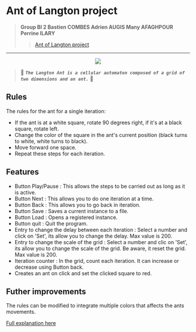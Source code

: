 # **Ant of Langton project**
>**Group BI 2
Bastien COMBES
Adrien AUGIS
Many AFAGHPOUR
Perrine ILARY**
>>[Ant of Langton project](https://github.com/uvsq22104458/ant_of_langton_project)
------------------------------------------------------------------
<p align='center'>
    <img src='https://media4.giphy.com/media/y3bYxboJL1YL5k9biK/giphy.gif?cid=790b761173be56ccf2fc87cc6fc86b9eac1b91fa3199bbcf&rid=giphy.gif&ct=g'>

> 💠 ***```The Langton Ant is a cellular automaton composed of a grid of two dimensions and an ant.```*** 💠

## **Rules**
The rules for the ant for a single iteration:

* If the ant is at a white square, rotate 90 degrees right, if it's at a black square, rotate left.
* Change the color of the square in the ant's current position (black turns to white, white turns to black).
* Move forward one space.
* Repeat these steps for each iteration.

## **Features**
* Button Play/Pause : This allows the steps to be carried out as long as it is active.
* Button Next : This allows you to do one iteration at a time.
* Button Back : This allows you to go back in iteration.
* Button Save : Saves a current instance to a file.
* Button Load : Opens a registered instance.
* Button quit : Quit the program.
* Entry to change the delay between each iteration : Select a number and click on 'Set', its allow you to change the delay. Max value is 200.
* Entry to change the scale of the grid : Select a number and clic on 'Set', its allow you to change the scale of the grid. Be aware, it reset the grid. Max value is 200.
* Iteration counter : In the grid, count each iteration. It can increase or decrease using Button back.
* Creates an ant on click and set the clicked square to red.

## **Futher improvements**
The rules can be modified to integrate multiple colors that affects the ants movements.

[Full explanation here](http://www.thealmightyguru.com/Wiki/index.php?title=Langton%27s_ant#Additional_Rules)